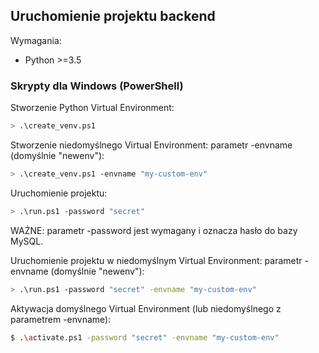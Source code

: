 ## Uruchomienie projektu backend
Wymagania:
  - Python >=3.5


### Skrypty dla Windows (PowerShell)

Stworzenie Python Virtual Environment:
```sh
> .\create_venv.ps1
```
Stworzenie niedomyślnego Virtual Environment: parametr -envname (domyślnie "newenv"): 
```sh
> .\create_venv.ps1 -envname "my-custom-env"
```

Uruchomienie projektu:
```sh
> .\run.ps1 -password "secret"
```
WAŻNE: parametr -password jest wymagany i oznacza hasło do bazy MySQL.

Uruchomienie projektu w niedomyślnym Virtual Environment: parametr -envname (domyślnie "newenv"): 
```sh
> .\run.ps1 -password "secret" -envname "my-custom-env"
```

Aktywacja domyślnego Virtual Environment (lub niedomyślnego z parametrem -envname):
```sh
$ .\activate.ps1 -password "secret" -envname "my-custom-env"
```